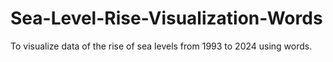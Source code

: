 # Sea-Level-Rise-Visualization-Words
To visualize data of the rise of sea levels from 1993 to 2024 using words.
